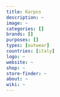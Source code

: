 ```yaml
---
title: Karpos
description: ~
image: ~
categories: []
brands: []
purposes: []
types: [outwear]
countries: [italy]
logo: ~
website: ~
shop: ~
store-finder: ~
about: ~
wiki: ~
---
```

